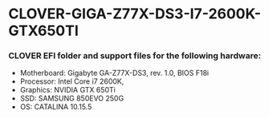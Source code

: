 # CLOVER-GIGA-Z77X-DS3-I7-2600K-GTX650TI

### CLOVER EFI folder and support files for the following hardware:

- Motherboard: Gigabyte GA-Z77X-DS3, rev. 1.0, BIOS F18i
- Processor: Intel Core i7 2600K,
- Graphics: NVIDIA GTX 650Ti
- SSD: SAMSUNG 850EVO 250G
- OS: CATALINA 10.15.5 
